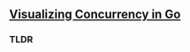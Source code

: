 ## [Visualizing Concurrency in Go](https://divan.github.io/posts/go_concurrency_visualize/)

### TLDR


